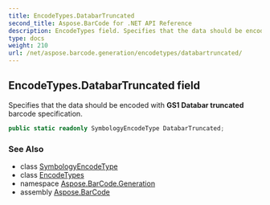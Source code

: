 ```yaml
---
title: EncodeTypes.DatabarTruncated
second_title: Aspose.BarCode for .NET API Reference
description: EncodeTypes field. Specifies that the data should be encoded with GS1 Databar truncated barcode specification
type: docs
weight: 210
url: /net/aspose.barcode.generation/encodetypes/databartruncated/
---
```

## EncodeTypes.DatabarTruncated field

Specifies that the data should be encoded with **GS1 Databar truncated** barcode specification.

```csharp
public static readonly SymbologyEncodeType DatabarTruncated;
```

### See Also

* class [SymbologyEncodeType](../../symbologyencodetype/)
* class [EncodeTypes](../)
* namespace [Aspose.BarCode.Generation](../../../aspose.barcode.generation/)
* assembly [Aspose.BarCode](../../../)


